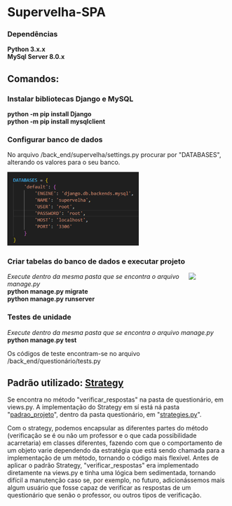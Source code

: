 
# Supervelha-SPA

### Dependências

<b>Python 3.x.x <br>
MySql Server 8.0.x <br>
</b>

## Comandos: 

### Instalar bibliotecas Django e MySQL 

<div>
<b>python -m pip install Django <br>
python -m pip install mysqlclient <br>
</b>

### Configurar banco de dados

<p>No arquivo /back_end/supervelha/settings.py procurar por "DATABASES", alterando os valores para o seu banco.</p>
<img width="300px" src="https://github.com/virocha11/Supervelha-SPA/blob/main/database.png">
  
### Criar tabelas do banco de dados e executar projeto
<picture><source media="(min-width: 500px)" srcset="https://cdn-icons-png.flaticon.com/128/7207/7207376.png" width="90px" align="right"> <img media="(max-width: 501px)" src="https://cdn-icons-png.flaticon.com/128/7207/7207376.png" width="60px" align="right"  style="margin: 0; padding: 0;"></picture>

<i>Execute dentro da mesma pasta que se encontra o arquivo manage.py</i> <br>
<b>
python manage.py migrate <br>
python manage.py runserver <br>
</b>
</div>

### Testes de unidade

<i>Execute dentro da mesma pasta que se encontra o arquivo manage.py</i> <br>
<b>
python manage.py test <br>
</b>

Os códigos de teste encontram-se no arquivo /back_end/questionário/tests.py <br>
</div>

## Padrão utilizado: <a href="https://refactoring.guru/pt-br/design-patterns/strategy" target="_blank">Strategy</a>
Se encontra no método "verificar_respostas" na pasta de questionário, em views.py. A implementação do Strategy em sí está ná pasta "<a href="https://github.com/virocha11/Supervelha-SPA/tree/main/back_end/questionario/padrao_projeto" target="_blank">padrao_projeto</a>", dentro da pasta questionário, em "<a href="https://github.com/virocha11/Supervelha-SPA/blob/main/back_end/questionario/padrao_projeto/strategies.py" target="_blank">strategies.py</a>".

Com o strategy, podemos encapsular as diferentes partes do método (verificação se é ou não um professor e o que cada possibilidade acarretaria) em classes diferentes, fazendo com que o comportamento de um objeto varie dependendo da estratégia que está sendo chamada para a implementação de um método, tornando o código mais flexível.
Antes de aplicar o padrão Strategy, "verificar_respostas" era implementado diretamente na views.py e tinha uma lógica bem sedimentada, tornando difícil a manutenção caso se, por exemplo, no futuro, adicionássemos mais algum usuário que fosse capaz de verificar as respostas de um questionário que senão o professor, ou outros tipos de verificação.

